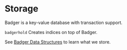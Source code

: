 # Storage 

Badger is a key-value database with transaction support.

`badgerhold` Creates indices on top of Badger.

See [Badger Data Structures](../docs/badger_data_structures.md) to learn what we store.





